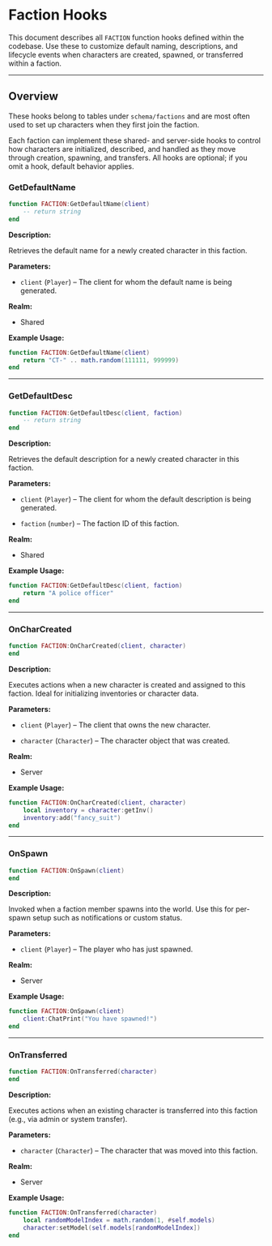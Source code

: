# Faction Hooks


This document describes all `FACTION` function hooks defined within the codebase. Use these to customize default naming, descriptions, and lifecycle events when characters are created, spawned, or transferred within a faction.


---


## Overview


These hooks belong to tables under `schema/factions` and are most often used to set up characters when they first join the faction.

Each faction can implement these shared- and server-side hooks to control how characters are initialized, described, and handled as they move through creation, spawning, and transfers. All hooks are optional; if you omit a hook, default behavior applies.

### GetDefaultName


```lua
function FACTION:GetDefaultName(client)
    -- return string
end
```


**Description:**


Retrieves the default name for a newly created character in this faction.


**Parameters:**


* `client` (`Player`) – The client for whom the default name is being generated.


**Realm:**


* Shared


**Example Usage:**


```lua
function FACTION:GetDefaultName(client)
    return "CT-" .. math.random(111111, 999999)
end
```


---


### GetDefaultDesc


```lua
function FACTION:GetDefaultDesc(client, faction)
    -- return string
end
```


**Description:**


Retrieves the default description for a newly created character in this faction.


**Parameters:**


* `client` (`Player`) – The client for whom the default description is being generated.


* `faction` (`number`) – The faction ID of this faction.


**Realm:**


* Shared


**Example Usage:**


```lua
function FACTION:GetDefaultDesc(client, faction)
    return "A police officer"
end
```


---


### OnCharCreated


```lua
function FACTION:OnCharCreated(client, character)
end
```


**Description:**


Executes actions when a new character is created and assigned to this faction. Ideal for initializing inventories or character data.


**Parameters:**


* `client` (`Player`) – The client that owns the new character.


* `character` (`Character`) – The character object that was created.


**Realm:**


* Server


**Example Usage:**


```lua
function FACTION:OnCharCreated(client, character)
    local inventory = character:getInv()
    inventory:add("fancy_suit")
end
```


---


### OnSpawn


```lua
function FACTION:OnSpawn(client)
end
```


**Description:**


Invoked when a faction member spawns into the world. Use this for per-spawn setup such as notifications or custom status.


**Parameters:**


* `client` (`Player`) – The player who has just spawned.


**Realm:**


* Server


**Example Usage:**


```lua
function FACTION:OnSpawn(client)
    client:ChatPrint("You have spawned!")
end
```


---


### OnTransferred


```lua
function FACTION:OnTransferred(character)
end
```


**Description:**


Executes actions when an existing character is transferred into this faction (e.g., via admin or system transfer).


**Parameters:**


* `character` (`Character`) – The character that was moved into this faction.


**Realm:**


* Server


**Example Usage:**


```lua
function FACTION:OnTransferred(character)
    local randomModelIndex = math.random(1, #self.models)
    character:setModel(self.models[randomModelIndex])
end
```
